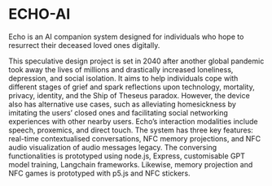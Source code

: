 # ECHO-AI
Echo is an AI companion system designed for individuals who hope to resurrect their deceased loved ones digitally. 

This speculative design project is set in 2040 after another global pandemic took away the lives of millions and drastically increased loneliness, depression, and social isolation. It aims to help individuals cope with different stages of grief and spark reflections upon technology, mortality, privacy, identity, and the Ship of Theseus paradox. However, the device also has alternative use cases, such as alleviating homesickness by imitating the users’ closed ones and facilitating social networking experiences with other nearby users. Echo’s interaction modalities include speech, proxemics, and direct touch. The system has three key features: real-time contextualised conversations, NFC memory projections, and NFC audio visualization of audio messages legacy. The conversing functionalities is prototyped using node.js, Express, customisable GPT model training, Langchain frameworks. Likewise, memory projection and NFC games is  prototyped with p5.js and NFC stickers.
